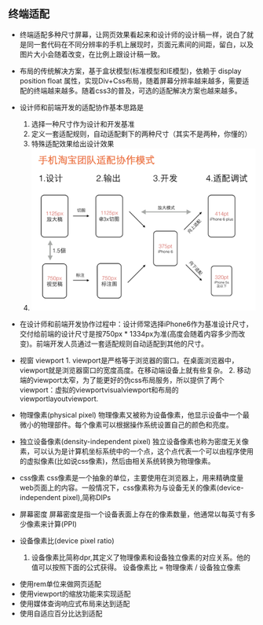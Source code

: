 ## 终端适配
- 终端适配多种尺寸屏幕，让网页效果看起来和设计师的设计稿一样，说白了就是同一套代码在不同分辨率的手机上展现时，页面元素间的间距，留白，以及图片大小会随着改变，在比例上跟设计稿一致。

- 布局的传统解决方案，基于盒状模型(标准模型和IE模型)，依赖于 display position float 属性，实现Div+Css布局，随着屏幕分辨率越来越多，需要适配的终端越来越多。随着css3的普及，可选的适配解决方案也越来越多。

- 设计师和前端开发的适配协作基本思路是
  1. 选择一种尺寸作为设计和开发基准
  2. 定义一套适配规则，自动适配剩下的两种尺寸（其实不是两种，你懂的）
  3. 特殊适配效果给出设计效果
  4. <img src="rem-6.jpg"/>

- 在设计师和前端开发协作过程中：设计师常选择iPhone6作为基准设计尺寸，交付给前端的设计尺寸是按750px * 1334px为准(高度会随着内容多少而改变)。前端开发人员通过一套适配规则自动适配到其他的尺寸。

- 视窗 viewport
      1. viewport是严格等于浏览器的窗口。在桌面浏览器中，viewport就是浏览器窗口的宽度高度。在移动端设备上就有些复杂。
      2. 移动端的viewport太窄，为了能更好的伪css布局服务，所以提供了两个viewport：虚拟的viewportvisualviewport和布局的viewportlayoutviewport.

- 物理像素(physical pixel)
      物理像素又被称为设备像素，他显示设备中一个最微小的物理部件。每个像素可以根据操作系统设置自己的颜色和亮度。

- 独立设备像素(density-independent pixel)
      独立设备像素也称为密度无关像素，可以认为是计算机坐标系统中的一个点，这个点代表一个可以由程序使用的虚拟像素(比如说css像素)，然后由相关系统转换为物理像素。

- css像素
      css像素是一个抽象的单位，主要使用在浏览器上，用来精确度量web页面上的内容。一般情况下，css像素称为与设备无关的像素(device-independent pixel),简称DIPs

- 屏幕密度
      屏幕密度是指一个设备表面上存在的像素数量，他通常以每英寸有多少像素来计算(PPI)

- 设备像素比(device pixel ratio)
  1. 设备像素比简称dpr,其定义了物理像素和设备独立像素的对应关系。他的值可以按照下面的公式获得。
          设备像素比 = 物理像素 / 设备独立像素

* 使用rem单位来做网页适配
* 使用viewport的缩放功能来实现适配
* 使用媒体查询响应式布局来达到适配
* 使用自适应百分比达到适配
